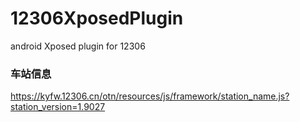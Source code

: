 # 12306XposedPlugin
android Xposed plugin for 12306

### 车站信息
https://kyfw.12306.cn/otn/resources/js/framework/station_name.js?station_version=1.9027
